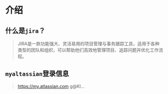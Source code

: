 # 介绍

## 什么是`jira`？

> JIRA是一款功能强大、灵活易用的项目管理与事务跟踪工具，适用于各种类型的团队和组织，可以帮助他们高效地管理项目、追踪问题并优化工作流程。

## `myaltassian`登录信息

> https://my.atlassian.com g@Kl...